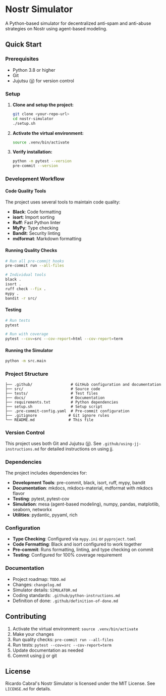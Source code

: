 # Nostr Simulator

A Python-based simulator for decentralized anti-spam and anti-abuse strategies on Nostr using agent-based modeling.

## Quick Start

### Prerequisites

- Python 3.8 or higher
- Git
- Jujutsu (jj) for version control

### Setup

1. **Clone and setup the project:**

   ```bash
   git clone <your-repo-url>
   cd nostr-simulator
   ./setup.sh
   ```

1. **Activate the virtual environment:**

   ```bash
   source .venv/bin/activate
   ```

1. **Verify installation:**

   ```bash
   python -m pytest --version
   pre-commit --version
   ```

### Development Workflow

#### Code Quality Tools

The project uses several tools to maintain code quality:

- **Black**: Code formatting
- **isort**: Import sorting
- **Ruff**: Fast Python linter
- **MyPy**: Type checking
- **Bandit**: Security linting
- **mdformat**: Markdown formatting

#### Running Quality Checks

```bash
# Run all pre-commit hooks
pre-commit run --all-files

# Individual tools
black .
isort .
ruff check --fix .
mypy .
bandit -r src/
```

#### Testing

```bash
# Run tests
pytest

# Run with coverage
pytest --cov=src --cov-report=html --cov-report=term
```

#### Running the Simulator

```bash
python -m src.main
```

### Project Structure

```text
├── .github/                 # GitHub configuration and documentation
├── src/                     # Source code
├── tests/                   # Test files
├── docs/                    # Documentation
├── requirements.txt         # Python dependencies
├── setup.sh                 # Setup script
├── .pre-commit-config.yaml  # Pre-commit configuration
├── .gitignore              # Git ignore rules
└── README.md               # This file
```

### Version Control

This project uses both Git and Jujutsu (jj). See `.github/using-jj-instructions.md` for detailed instructions on using jj.

### Dependencies

The project includes dependencies for:

- **Development Tools**: pre-commit, black, isort, ruff, mypy, bandit
- **Documentation**: mkdocs, mkdocs-material, mdformat with mkdocs flavor
- **Testing**: pytest, pytest-cov
- **Simulation**: mesa (agent-based modeling), numpy, pandas, matplotlib, seaborn, networkx
- **Utilities**: pydantic, pyyaml, rich

### Configuration

- **Type Checking**: Configured via `mypy.ini` or `pyproject.toml`
- **Code Formatting**: Black and isort configured to work together
- **Pre-commit**: Runs formatting, linting, and type checking on commit
- **Testing**: Configured for 100% coverage requirement

### Documentation

- Project roadmap: `TODO.md`
- Changes: `changelog.md`
- Simulator details: `SIMULATOR.md`
- Coding standards: `.github/python-instructions.md`
- Definition of done: `.github/definition-of-done.md`

## Contributing

1. Activate the virtual environment: `source .venv/bin/activate`
1. Make your changes
1. Run quality checks: `pre-commit run --all-files`
1. Run tests: `pytest --cov=src --cov-report=term`
1. Update documentation as needed
1. Commit using jj or git

## License

Ricardo Cabral's Nostr Simulator is licensed under the MIT License. See `LICENSE.md` for details.

